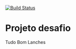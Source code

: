 [![Build Status](https://travis-ci.org/eliasreis54/TudoBomLanches.github.io.svg?branch=master)](https://travis-ci.org/eliasreis54/TudoBomLanches.github.io)
# Projeto desafio
Tudo Bom Lanches
